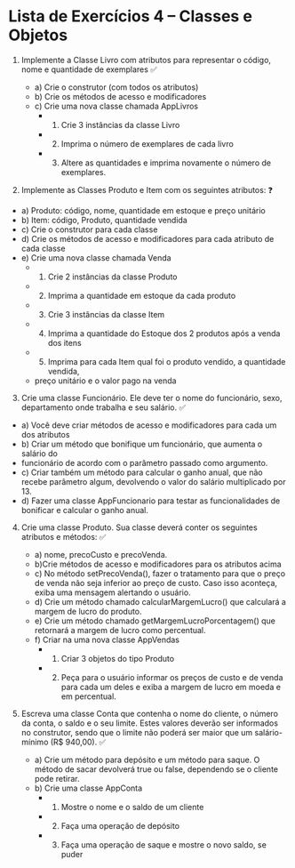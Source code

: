# Lista de Exercícios 4 – Classes e Objetos

1. Implemente a Classe Livro com atributos para representar o código, nome e
quantidade de exemplares ✅
    - a) Crie o construtor (com todos os atributos)
    - b) Crie os métodos de acesso e modificadores
    - c) Crie uma nova classe chamada AppLivros
        - 1. Crie 3 instâncias da classe Livro
        - 2. Imprima o número de exemplares de cada livro
        - 3. Altere as quantidades e imprima novamente o número de exemplares.

2. Implemente as Classes Produto e Item com os seguintes atributos: ❓
- a) Produto: código, nome, quantidade em estoque e preço unitário
- b) Item: código, Produto, quantidade vendida
- c) Crie o construtor para cada classe
- d) Crie os métodos de acesso e modificadores para cada atributo de cada classe
- e) Crie uma nova classe chamada Venda
    - 1. Crie 2 instâncias da classe Produto
    - 2. Imprima a quantidade em estoque da cada produto
    - 3. Crie 3 instâncias da classe Item
    - 4. Imprima a quantidade do Estoque dos 2 produtos após a venda dos itens
    - 5. Imprima para cada Item qual foi o produto vendido, a quantidade vendida,
    - preço unitário e o valor pago na venda

3. Crie uma classe Funcionário. Ele deve ter o nome do funcionário, sexo,
departamento onde trabalha e seu salário. ✅

- a) Você deve criar métodos de acesso e modificadores para cada um dos atributos
- b) Criar um método que bonifique um funcionário, que aumenta o salário do
- funcionário de acordo com o parâmetro passado como argumento.
- c) Criar também um método para calcular o ganho anual, que não recebe
    parâmetro algum, devolvendo o valor do salário multiplicado por 13.
- d) Fazer uma classe AppFuncionario para testar as funcionalidades de bonificar e
calcular o ganho anual.

4. Crie uma classe Produto. Sua classe deverá conter os seguintes atributos e
métodos: ✅
    - a) nome, precoCusto e precoVenda.
    - b)Crie métodos de acesso e modificadores para os atributos acima
    - c) No método setPrecoVenda(), fazer o tratamento para que o preço de venda não
    seja inferior ao preço de custo. Caso isso aconteça, exiba uma mensagem
    alertando o usuário.
    - d) Crie um método chamado calcularMargemLucro() que calculará a margem de
    lucro do produto.
    - e) Crie um método chamado getMargemLucroPorcentagem() que retornará a
    margem de lucro como percentual.
    - f) Criar na uma nova classe AppVendas
        - 1. Criar 3 objetos do tipo Produto
        - 2. Peça para o usuário informar os preços de custo e de venda para cada um
            deles e exiba a margem de lucro em moeda e em percentual.

5. Escreva uma classe Conta que contenha o nome do cliente, o número da conta, o
saldo e o seu limite. Estes valores deverão ser informados no construtor, sendo
que o limite não poderá ser maior que um salário-mínimo (R$ 940,00). ✅

    - a) Crie um método para depósito e um método para saque. O método de sacar
    devolverá true ou false, dependendo se o cliente pode retirar.
    - b) Crie uma classe AppConta
        - 1. Mostre o nome e o saldo de um cliente
        - 2. Faça uma operação de depósito
        - 3. Faça uma operação de saque e mostre o novo saldo, se puder
